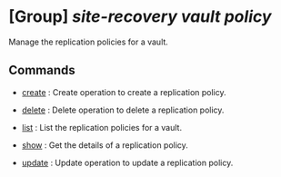 # [Group] _site-recovery vault policy_

Manage the replication policies for a vault.

## Commands

- [create](/Commands/site-recovery/vault/policy/_create.md)
: Create operation to create a replication policy.

- [delete](/Commands/site-recovery/vault/policy/_delete.md)
: Delete operation to delete a replication policy.

- [list](/Commands/site-recovery/vault/policy/_list.md)
: List the replication policies for a vault.

- [show](/Commands/site-recovery/vault/policy/_show.md)
: Get the details of a replication policy.

- [update](/Commands/site-recovery/vault/policy/_update.md)
: Update operation to update a replication policy.
